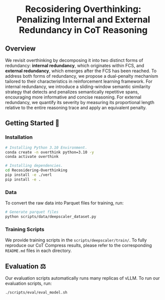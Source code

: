 <div align="center">
  
# Recosidering Overthinking: Penalizing Internal and External Redundancy in CoT Reasoning

</div>

## Overview

We revisit overthinking by decomposing it into two distinct forms of redundancy: **internal redundancy**, which originates within FCS, and **external redundancy**, which emerges after the FCS has been reached. To address both forms of redundancy, we propose a dual-penalty mechanism tailored to their characteristics in reinforcement learning framework. For internal redundancy, we introduce a sliding-window semantic similarity strategy that detects and penalizes semantically repetitive spans, encouraging more informative and concise reasoning. For external redundancy, we quantify its severity by measuring its proportional length relative to the entire reasoning trace and apply an equivalent penalty. 


## Getting Started 🎯
### Installation
```bash
# Installing Python 3.10 Environment.
conda create -n overthink python=3.10 -y
conda activate overthink

# Installing dependencies.
cd Recosidering-Overthinking
pip install -e ./verl
pip install -e .
```

### Data
To convert the raw data into Parquet files for training, run:
```bash
# Generate parquet files
python scripts/data/deepscaler_dataset.py
```

### Training Scripts

We provide training scripts in the `scripts/deepscaler/train/`. To fully reproduce our CoT Compress results, please refer to the corresponding `README.md` files in each directory.

## Evaluation ⚖️

Our evaluation scripts automatically runs many replicas of vLLM. To run our evaluation scripts, run:
```bash
./scripts/eval/eval_model.sh
```


